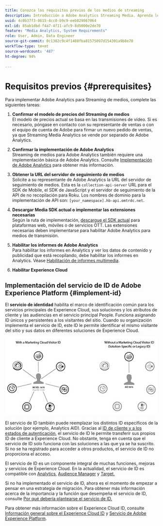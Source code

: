 ```yaml
---
title: Conozca los requisitos previos de los medios de streaming
description: Introducción a Adobe Analytics Streaming Media. Aprenda lo que necesita para implementar Adobe Analytics for Streaming Media.
uuid: 4c0b37f3-8615-4cc0-b9c9-eeb029067064
exl-id: 85ab1dbd-f4a7-4f11-afc9-8d5000e2de70
feature: "Media Analytics, System Requirements"
role: User, Admin, Data Engineer
source-git-commit: 0c1382c9c4f1488fba81575097d154301a9b8e70
workflow-type: tm+mt
source-wordcount: '487'
ht-degree: 94%

---
```


# Requisitos previos {#prerequisites}

Para implementar Adobe Analytics para Streaming de medios, complete las siguientes tareas:

1. **Confirmar el modelo de precios del Streaming de medios**<br>
El modelo de precios actual se basa en las transmisiones de vídeo. Si es necesario, póngase en contacto con su representante de ventas o con el equipo de cuenta de Adobe para firmar un nuevo pedido de ventas, ya que Streaming Media Analytics se vende por separado de Adobe Analytics.

1. **Confirmar la implementación de Adobe Analytics**<br>
Streaming de medios para Adobe Analytics también requiere una implementación básica de Adobe Analytics. Consulte [Implementación de Adobe Analytics](https://experienceleague.adobe.com/docs/analytics/implementation/home.html?lang=es) para obtener más información.

1. **Obtener la URL del servidor de seguimiento de medios**<br>
Solicite a su representante de Adobe Analytics la URL del servidor de seguimiento de medios. Esta es la 
`collection-api-server` URL para el SDK de Mobile, el SDK de JavaScript y el servidor de seguimiento de la API de no recopilación para Roku. Los nombres de dominio para la implementación de API son: `[your_namespace].hb-api.omtrdc.net`.

1. **Descargar Media SDK actual o implementar las extensiones necesarias**<br>
Según la ruta de implementación, [descargue el SDK actual](download-sdks.md) para plataformas web, móviles o de servicios OTT. Las extensiones necesarias deben implementarse para habilitar Adobe Analytics para medios de transmisión.

1. **Habilitar los informes de Adobe Analytics**<br>
Para habilitar los informes en Analytics y ver los datos de contenido y publicidad que está recopilando, debe habilitar los informes en Analytics. Véase [Habilitación de informes multimedia](/help/reporting/media-reports-enable.md).

1. **Habilitar Experience Cloud**<br>


## Implementación del servicio de ID de Adobe Experience Platform {#implement-id}

El **servicio de identidad** habilita el marco de identificación común para los servicios principales de Experience Cloud, sus soluciones y los atributos de cliente y las audiencias en el servicio principal People. Funciona asignando ID únicos y persistentes a los visitantes del sitio. Cuando su organización implementa el servicio de ID, este ID le permite identificar el mismo visitante del sitio y sus datos en diferentes soluciones de Experience Cloud.

![Gráfico del servicio de ID](assets/mc_id_service_graphic.png)

El servicio de ID también puede reemplazar los distintos ID específicos de la solución (por ejemplo, Analytics AID). Gracias al [ID de cliente y a los estados de autenticación](https://experienceleague.adobe.com/docs/id-service/using/reference/authenticated-state.html?lang=es), el servicio de ID le permite transferir sus propios ID de cliente a Experience Cloud. No obstante, tenga en cuenta que el servicio de ID solo funciona con las soluciones a las que ya se ha suscrito. Si no se ha registrado para acceder a otros productos, el servicio de ID no proporciona el acceso.

El servicio de ID es un componente integral de muchas funciones, mejoras y servicios de Experience Cloud. En la actualidad, el servicio de ID es compatible con [Analytics](https://www.adobe.com/es/marketing-cloud/web-analytics.html), [Audience Manager](https://www.adobe.com/es/marketing-cloud/data-management-platform.html) y [Target.](https://www.adobe.com/es/marketing-cloud/testing-targeting.html)

Si no ha implementado el servicio de ID, ahora es el momento de empezar a pensar en una estrategia de migración. Para obtener más información acerca de la importancia y la función que desempeña el servicio de ID, consulte [Por qué debería plantearse el servicio de ID.](https://theblog.adobe.com/why-new-adobe-marketing-cloud-id-service-should-be-on-your-radar/)

Para obtener más información sobre el Experience Cloud ID, consulte [Información general sobre el Experience Cloud ID](https://experienceleague.adobe.com/docs/id-service/using/intro/overview.html?lang=es) y [Servicio de Adobe Experience Platform](https://experienceleague.adobe.com/docs/id-service/using/home.html?lang=es).
